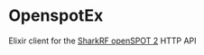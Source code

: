 # OpenspotEx

Elixir client for the [SharkRF openSPOT 2](https://github.com/sharkrf/osw-http-api) HTTP API

